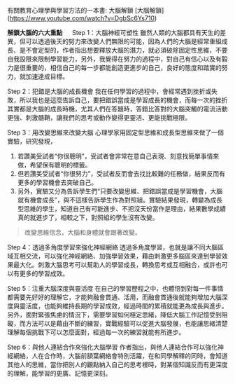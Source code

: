有關教育心理學與學習方法的一本書: 大腦解鎖
[大腦解鎖] `  `
(https://www.youtube.com/watch?v=DgbSc6Ys710)

**解鎖大腦的六大重點** `  `
Step 1：大腦神經可塑性
雖然人類的大腦都具有天生的差異，但可以透過後天的努力來改變人們無限的可能，因為人們的大腦是經常重組成長、是不會定型的，作者指出想要釋放大腦的潛力，就必須破除固定性思維，不要自我設限來限制學習能力，另外，我覺得在努力的過程中，對自己有信心以及有毅力是很重要的，相信自己的每一步都能創造更進步的自己，良好的態度和踏實的努力，就加速達成目標。

Step 2：犯錯是大腦的成長機會
我在任何學習的過程中，會經常遇到挫折或失敗，所以我也是這麼告訴自己，要把錯誤當成是學習成長的機會，而每一次的挫折其實都是大腦的成長時機，尤其人們在答題時，答錯比答對的大腦突觸的電流活動更強、刺激髓鞘，讓我們的思考或動作變得更靈活、更能挑戰極限。

Step 3：用改變思維來改變大腦
心理學家用固定型思維和成長型思維來做了一個實驗，研究發現，
1. 若讚美受試者“你很聰明”，受試者會非常在意自己表現、刻意找簡單事情來做，希望保有聰明的標籤。
2. 但若讚美受試者“你很努力”，受試者反而會去找比較難的任務做，結果反而有更多的學習機會去突破自己。
3. 另外，實驗又分為告訴學生們“只要改變思維、把錯誤當成是學習機會，大腦就有機會成長”，與不這樣告訴學生作為對照組。實驗結果發現，轉變為成長型思維的學生，知道自己有可能進步、不把沒天份當作是理由，結果數學成績真的就進步了，相較之下，對照組的學生沒有改變。
>改變思維信念，大腦和身體就會跟著改變。

Step 4：透過多角度學習來強化神經網絡
透過多角度學習，也就是讓不同大腦區域互相交流，可以強化神經網絡、加強學習效果，藉由刺激更多腦區來達到學習效果最大化。刺激大腦思考可以幫助人的學習成長，轉換思考或互相融合，或許也可以有更多的學習成效。

Step 5：注重大腦深度與靈活度
在自己的學習歷程之中，也體悟到對每一件事情都需要先好好的理解它，才能夠融會貫通、活用，而融會貫通後就能夠增加大腦深度與靈活度，也能夠維持長期的學習成效，經過時間的累積就能更為成長與進步。另外，面對緊張焦慮的情況下，需要學習如何穩定思緒，降低大腦工作記憶受到阻礙，而方法可以是藉由不斷的練習，實戰經驗可以促進大腦發展，也能讓思緒清楚理解每個挑戰下可以怎麼面對，經過每一次的練習就能有所進步。


Step 6：與他人連結合作來強化大腦學習
作者指出，與他人連結合作可以強化神經網絡，人在合作時，大腦前額葉網絡會特別活躍，在和同學解釋的同時，會知道其他人的思維，當你把別人的觀點納入自己的思考裡時，對某個知識反而有更深度的理解，能學習的更廣、記憶更深刻。
